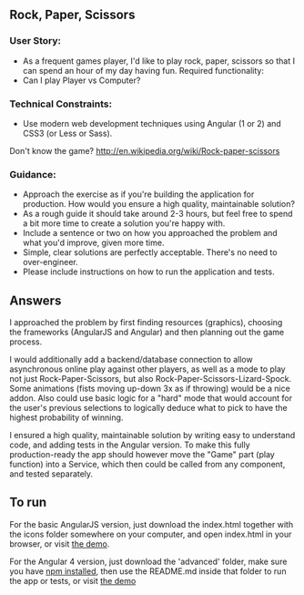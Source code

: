 ## Rock, Paper, Scissors

### User Story:
- As a frequent games player, I'd like to play rock, paper, scissors so that I can spend an hour of
my day having fun.
Required functionality:
- Can I play Player vs Computer?

### Technical Constraints:
- Use modern web development techniques using Angular (1 or 2) and CSS3 (or Less or Sass).

Don't know the game? http://en.wikipedia.org/wiki/Rock-paper-scissors

### Guidance:
- Approach the exercise as if you're building the application for production. How would you ensure
a high quality, maintainable solution?
- As a rough guide it should take around 2-3 hours, but feel free to spend a bit more time to
create a solution you're happy with.
- Include a sentence or two on how you approached the problem and what you'd improve, given
more time.
- Simple, clear solutions are perfectly acceptable. There's no need to over-engineer.
- Please include instructions on how to run the application and tests.

## Answers
I approached the problem by first finding resources (graphics), choosing the frameworks (AngularJS and Angular) and then planning out the game process.

I would additionally add a backend/database connection to allow asynchronous online play against other players, as well as a mode to play not just Rock-Paper-Scissors, but also Rock-Paper-Scissors-Lizard-Spock. Some animations (fists moving up-down 3x as if throwing) would be a nice addon. Also could use basic logic for a "hard" mode that would account for the user's previous selections to logically deduce what to pick to have the highest probability of winning.

I ensured a high quality, maintainable solution by writing easy to understand code, and adding tests in the Angular version. To make this fully production-ready the app should however move the "Game" part (play function) into a Service, which then could be called from any component, and tested separately.

## To run
For the basic AngularJS version, just download the index.html together with the icons folder somewhere on your computer, and open index.html in your browser, or visit [the demo](http://reemet.me/demo/ovo/).

For the Angular 4 version, just download the 'advanced' folder, make sure you have [npm installed](https://docs.npmjs.com/cli/install), then use the README.md inside that folder to run the app or tests, or visit [the demo](http://reemet.me/demo/ovo/advanced/)